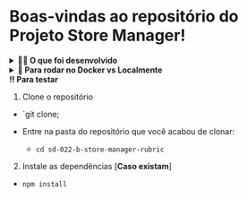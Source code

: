 # Boas-vindas ao repositório do Projeto Store Manager!

<details>
  <summary><strong>👨‍💻 O que foi desenvolvido</strong></summary>
  
Minha primeira API utilizando a arquitetura MSC (model-service-controller)!

A API a ser construída é um sistema de gerenciamento de vendas no formato dropshipping em que será possível criar, visualizar, deletar e atualizar produtos e vendas. Você deverá utilizar o banco de dados MySQL para a gestão de dados. Além disso, a API deve ser RESTful.

  <br />
</details>
<details>
  <summary><strong>🐳 Para rodar no Docker vs Localmente</strong></summary>

### 👉 Com Docker

**:warning: Antes de começar, seu docker-compose precisa estar na versão 1.29 ou superior. [Veja aqui](https://www.digitalocean.com/community/tutorials/how-to-install-and-use-docker-compose-on-ubuntu-20-04-pt) ou [na documentação](https://docs.docker.com/compose/install/) como instalá-lo. No primeiro artigo, você pode substituir onde está com `1.26.0` por `1.29.2`.**

> :information_source: Rode os serviços `node` e `db` com o comando `docker-compose up -d`.

- Lembre-se de parar o `mysql` se estiver usando localmente na porta padrão (`3306`), ou adapte, caso queria fazer uso da aplicação em containers;
- Esses serviços irão inicializar um container chamado `store_manager` e outro chamado `store_manager_db`;
- A partir daqui você pode rodar o container `store_manager` via CLI ou abri-lo no VS Code.

> :information_source: Opção 1: Use o comando `docker-compose run node npm test`, ou para acessar o container e executar lá:

> :information_source: Opção 2: Use o comando `docker exec -it store_manager bash` e sigas passos abaixo.

- Ele te dará acesso ao terminal interativo do container criado pelo compose, que está rodando em segundo plano.

> :information_source: Instale as dependências [**Caso existam**] com `npm install`

- **:warning: Atenção:** Caso opte por utilizar o Docker, **TODOS** os comandos disponíveis no `package.json` (npm start, npm test, npm run dev, ...) devem ser executados **DENTRO** do container, ou seja, no terminal que aparece após a execução do comando `docker exec` citado acima.

- **:warning: Atenção:** O **git** dentro do container não vem configurado com suas credenciais. Ou faça os commits fora do container, ou configure as suas credenciais do git dentro do container.

- **:warning: Atenção:** Não rode o comando npm audit fix! Ele atualiza várias dependências do projeto, e essa atualização gera conflitos com o avaliador.

- **:warning: Atenção:** Se você se deparar com o erro abaixo, quer dizer que sua aplicação já esta utilizando a `porta 3000`, seja com outro processo do Node.js (que você pode parar com o comando `killall node`) ou algum container! Neste caso você pode parar o container com o comando `docker stop <nome-do-container>`.

![erro na porta 3000](./public/erroDePorta.png)

- ✨ **Dica:** Antes de iniciar qualquer coisa, observe os containers que estão em execução em sua máquina. Para ver os containers em execução basta usar o comando `docker container ls`, caso queira parar o container basta usar o comando `docker stop nomeContainer` e se quiser parar e excluir os containers, basta executar o comando `docker-compose down`

- ✨ **Dica:** A extensão `Remote - Containers` (que estará na seção de extensões recomendadas do VS Code) é indicada para que você possa desenvolver sua aplicação no container Docker direto no VS Code, como você faz com seus arquivos locais.

![sequelize test](./public/remote-container.png)

 <br />



### 👉 Sem Docker

> :information_source: Instale as dependências [**Caso existam**] com `npm install`

- **:warning: Atenção:** Não rode o comando npm audit fix! Ele atualiza várias dependências do projeto, e essa atualização gera conflitos com o avaliador.

- **:warning: Atenção:** Não esqueça de renomear/configurar o arquivo `.env.example` para os testes locais funcionarem.
- **:warning: Atenção:** Para rodar o projeto desta forma, **obrigatoriamente** você deve ter o `Node.js` instalado em seu computador.
- **:warning: Atenção:** A versão do `Node.js` e `NPM` a ser utilizada é `"node": ">=16.0.0"` e `"npm": ">=7.0.0"`, como descrito a chave `engines` no arquivo `package.json`. Idealmente deve-se utilizar o Node.js na `versão 16.14`, a versão na que esse projeto foi testado.

  <br/>
</details>
  <summary><strong>‼️ Para testar</strong></summary>

1. Clone o repositório

- `git clone;

- Entre na pasta do repositório que você acabou de clonar:
  - `cd sd-022-b-store-manager-rubric`

2. Instale as dependências [**Caso existam**]

- `npm install`
</details>
